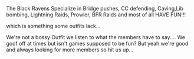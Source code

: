 The Black Ravens Specialize in Bridge pushes, CC defending, Caving,Lib bombing,
Lightning Raids, Prowler, BFR Raids and most of all HAVE FUN!!!

which is something some outfits lack...

We're not a bossy Outfit we listen to what the members have to say.... We goof
off at times but isn't games supposed to be fun? But yeah we're good and always
looking for more members so hit us up...

<!--[Category:Gemini Outfits](Category:Gemini_Outfits.md)-->
